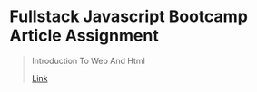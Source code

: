 # Fullstack Javascript Bootcamp Article Assignment

>Introduction To Web And Html
>
>[Link](https://deepaknayak.hashnode.dev/introduction-to-web-and-html)